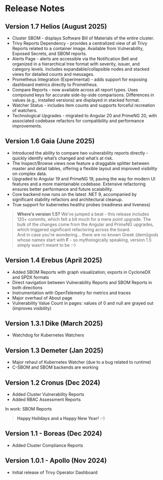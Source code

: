 Release Notes
===========================

Version 1.7 Helios (August 2025)
------------------------
* Cluster SBOM - displays Software Bill of Materials of the entire cluster.
* Trivy Reports Dependency - provides a centralized view of all Trivy Reports related to a container image. Available from Vulnerability, Exposed Secrets, and SBOM reports.
* Alerts Page - alerts are accessible via the Notification Bell and organized in a hierarchical tree format with severity, issuer, and category levels. Includes expandable/collapsible nodes and stacked views for detailed counts and messages.
* Prometheus Integration (Experimental) - adds support for exposing dashboard metrics directly to Prometheus.
* Compare Reports - now available across all report types. Uses compound keys for accurate side-by-side comparisons. Differences in values (e.g., installed versions) are displayed in stacked format.
* Watcher Status - includes item counts and supports forceful recreation of watchers.
* Technological Upgrades - migrated to Angular 20 and PrimeNG 20, with associated codebase refactors for compatibility and performance improvements.

Version 1.6 Gaia (June 2025)
------------------------
* Introduced the ability to compare two vulnerability reports directly - quickly identify what’s changed and what’s at risk.
* The Inspect/Browse views now feature a draggable splitter between master and detail tables, offering a flexible layout and improved visibility on complex data.
* Upgraded to Angular 19 and PrimeNG 19, paving the way for modern UI features and a more maintainable codebase. Extensive refactoring ensures better performance and future scalability.
* Core backend now runs on the latest .NET 9, accompanied by significant stability refactors and architectural cleanup.
* True support for kubernetes healthz probes (readiness and liveness)
> **Where’s version 1.5?** We’ve jumped a beat - this release includes 120+ commits, which felt a bit much for a mere point upgrade. The bulk of the changes come from the Angular and PrimeNG upgrades, which triggered significant refactoring across the board. 
<br>And in case you're wondering… there are no known Greek (demi)gods whose names start with **F** - so mythologically speaking, version 1.5 simply wasn’t meant to be :-)

Version 1.4 Erebus (April 2025)
------------------------
* Added SBOM Reports with graph visualization; exports in CycloneDX and SPDX formats
* Direct navigation between Vulnerability Reports and SBOM Reports in both directions
* Instrumentation with OpenTelemetry for metrics and traces
* Major overhaul of About page
* Vulnerability Value Count in pages: values of 0 and null are grayed out (improves visibility)

Version 1.3.1 Dike (March 2025)
------------------------
* Watchdog for Kubernetes Watchers

Version 1.3 Demeter (Jan 2025)
------------------------

* Major rehaul of Kubernetes Watcher (due to a bug related to runtime)
* C-SBOM and SBOM backends are working

Version 1.2 Cronus (Dec 2024)
------------------------

* Added Cluster Vulnerability Reports
* Added RBAC Assessment Reports

In work: SBOM Reports

> **Happy Holidays and a Happy New Year!** :-)

Version 1.1 - Boreas (Dec 2024)
------------------------

* Added Cluster Compliance Reports

Version 1.0.1 - Apollo (Nov 2024)
------------------------

* Initial release of Trivy Operator Dashboard
